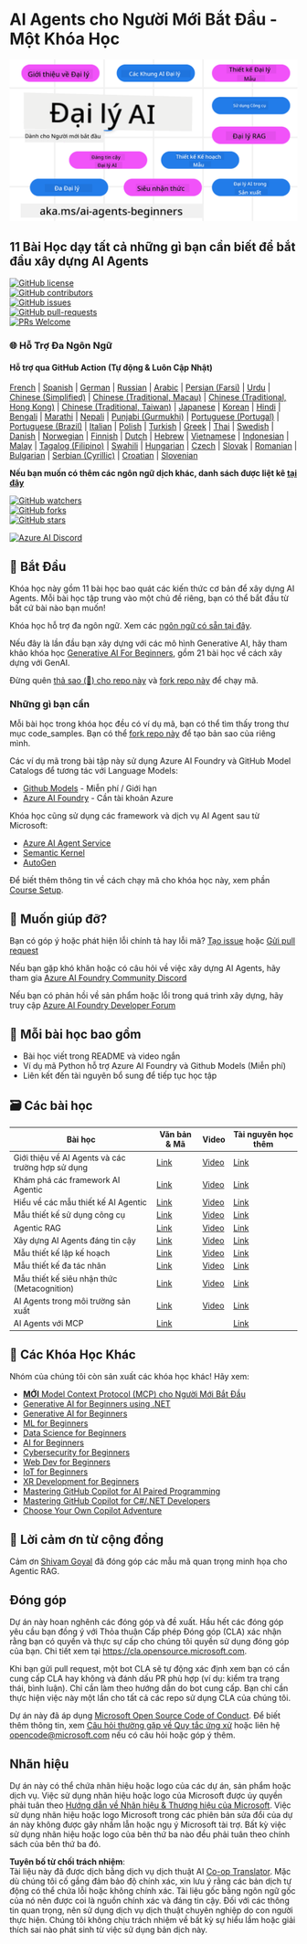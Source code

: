 <!--
CO_OP_TRANSLATOR_METADATA:
{
  "original_hash": "b06f16d6944fab788df1db7638d0edaa",
  "translation_date": "2025-07-12T08:42:23+00:00",
  "source_file": "README.md",
  "language_code": "vi"
}
-->
# AI Agents cho Người Mới Bắt Đầu - Một Khóa Học

![Generative AI For Beginners](../../translated_images/repo-thumbnail.083b24afed61b6dd27a7fc53798bebe9edf688a41031163a1fca9f61c64d63ec.vi.png)

## 11 Bài Học dạy tất cả những gì bạn cần biết để bắt đầu xây dựng AI Agents

[![GitHub license](https://img.shields.io/github/license/microsoft/ai-agents-for-beginners.svg)](https://github.com/microsoft/ai-agents-for-beginners/blob/master/LICENSE?WT.mc_id=academic-105485-koreyst)  
[![GitHub contributors](https://img.shields.io/github/contributors/microsoft/ai-agents-for-beginners.svg)](https://GitHub.com/microsoft/ai-agents-for-beginners/graphs/contributors/?WT.mc_id=academic-105485-koreyst)  
[![GitHub issues](https://img.shields.io/github/issues/microsoft/ai-agents-for-beginners.svg)](https://GitHub.com/microsoft/ai-agents-for-beginners/issues/?WT.mc_id=academic-105485-koreyst)  
[![GitHub pull-requests](https://img.shields.io/github/issues-pr/microsoft/ai-agents-for-beginners.svg)](https://GitHub.com/microsoft/ai-agents-for-beginners/pulls/?WT.mc_id=academic-105485-koreyst)  
[![PRs Welcome](https://img.shields.io/badge/PRs-welcome-brightgreen.svg?style=flat-square)](http://makeapullrequest.com?WT.mc_id=academic-105485-koreyst)

### 🌐 Hỗ Trợ Đa Ngôn Ngữ

#### Hỗ trợ qua GitHub Action (Tự động & Luôn Cập Nhật)

[French](../fr/README.md) | [Spanish](../es/README.md) | [German](../de/README.md) | [Russian](../ru/README.md) | [Arabic](../ar/README.md) | [Persian (Farsi)](../fa/README.md) | [Urdu](../ur/README.md) | [Chinese (Simplified)](../zh/README.md) | [Chinese (Traditional, Macau)](../mo/README.md) | [Chinese (Traditional, Hong Kong)](../hk/README.md) | [Chinese (Traditional, Taiwan)](../tw/README.md) | [Japanese](../ja/README.md) | [Korean](../ko/README.md) | [Hindi](../hi/README.md) | [Bengali](../bn/README.md) | [Marathi](../mr/README.md) | [Nepali](../ne/README.md) | [Punjabi (Gurmukhi)](../pa/README.md) | [Portuguese (Portugal)](../pt/README.md) | [Portuguese (Brazil)](../br/README.md) | [Italian](../it/README.md) | [Polish](../pl/README.md) | [Turkish](../tr/README.md) | [Greek](../el/README.md) | [Thai](../th/README.md) | [Swedish](../sv/README.md) | [Danish](../da/README.md) | [Norwegian](../no/README.md) | [Finnish](../fi/README.md) | [Dutch](../nl/README.md) | [Hebrew](../he/README.md) | [Vietnamese](./README.md) | [Indonesian](../id/README.md) | [Malay](../ms/README.md) | [Tagalog (Filipino)](../tl/README.md) | [Swahili](../sw/README.md) | [Hungarian](../hu/README.md) | [Czech](../cs/README.md) | [Slovak](../sk/README.md) | [Romanian](../ro/README.md) | [Bulgarian](../bg/README.md) | [Serbian (Cyrillic)](../sr/README.md) | [Croatian](../hr/README.md) | [Slovenian](../sl/README.md)

**Nếu bạn muốn có thêm các ngôn ngữ dịch khác, danh sách được liệt kê [tại đây](https://github.com/Azure/co-op-translator/blob/main/getting_started/supported-languages.md)**

[![GitHub watchers](https://img.shields.io/github/watchers/microsoft/ai-agents-for-beginners.svg?style=social&label=Watch)](https://GitHub.com/microsoft/ai-agents-for-beginners/watchers/?WT.mc_id=academic-105485-koreyst)  
[![GitHub forks](https://img.shields.io/github/forks/microsoft/ai-agents-for-beginners.svg?style=social&label=Fork)](https://GitHub.com/microsoft/ai-agents-for-beginners/network/?WT.mc_id=academic-105485-koreyst)  
[![GitHub stars](https://img.shields.io/github/stars/microsoft/ai-agents-for-beginners.svg?style=social&label=Star)](https://GitHub.com/microsoft/ai-agents-for-beginners/stargazers/?WT.mc_id=academic-105485-koreyst)

[![Azure AI Discord](https://dcbadge.limes.pink/api/server/kzRShWzttr)](https://discord.gg/kzRShWzttr)


## 🌱 Bắt Đầu

Khóa học này gồm 11 bài học bao quát các kiến thức cơ bản để xây dựng AI Agents. Mỗi bài học tập trung vào một chủ đề riêng, bạn có thể bắt đầu từ bất cứ bài nào bạn muốn!

Khóa học hỗ trợ đa ngôn ngữ. Xem các [ngôn ngữ có sẵn tại đây](../..).

Nếu đây là lần đầu bạn xây dựng với các mô hình Generative AI, hãy tham khảo khóa học [Generative AI For Beginners](https://aka.ms/genai-beginners), gồm 21 bài học về cách xây dựng với GenAI.

Đừng quên [thả sao (🌟) cho repo này](https://docs.github.com/en/get-started/exploring-projects-on-github/saving-repositories-with-stars?WT.mc_id=academic-105485-koreyst) và [fork repo này](https://github.com/microsoft/ai-agents-for-beginners/fork) để chạy mã.

### Những gì bạn cần

Mỗi bài học trong khóa học đều có ví dụ mã, bạn có thể tìm thấy trong thư mục code_samples. Bạn có thể [fork repo này](https://github.com/microsoft/ai-agents-for-beginners/fork) để tạo bản sao của riêng mình.

Các ví dụ mã trong bài tập này sử dụng Azure AI Foundry và GitHub Model Catalogs để tương tác với Language Models:

- [Github Models](https://aka.ms/ai-agents-beginners/github-models) - Miễn phí / Giới hạn  
- [Azure AI Foundry](https://aka.ms/ai-agents-beginners/ai-foundry) - Cần tài khoản Azure

Khóa học cũng sử dụng các framework và dịch vụ AI Agent sau từ Microsoft:

- [Azure AI Agent Service](https://aka.ms/ai-agents-beginners/ai-agent-service)  
- [Semantic Kernel](https://aka.ms/ai-agents-beginners/semantic-kernel)  
- [AutoGen](https://aka.ms/ai-agents/autogen)

Để biết thêm thông tin về cách chạy mã cho khóa học này, xem phần [Course Setup](./00-course-setup/README.md).

## 🙏 Muốn giúp đỡ?

Bạn có góp ý hoặc phát hiện lỗi chính tả hay lỗi mã? [Tạo issue](https://github.com/microsoft/ai-agents-for-beginners/issues?WT.mc_id=academic-105485-koreyst) hoặc [Gửi pull request](https://github.com/microsoft/ai-agents-for-beginners/pulls?WT.mc_id=academic-105485-koreyst)

Nếu bạn gặp khó khăn hoặc có câu hỏi về việc xây dựng AI Agents, hãy tham gia [Azure AI Foundry Community Discord](https://discord.gg/kzRShWzttr)

Nếu bạn có phản hồi về sản phẩm hoặc lỗi trong quá trình xây dựng, hãy truy cập [Azure AI Foundry Developer Forum](https://aka.ms/azureaifoundry/forum)

## 📂 Mỗi bài học bao gồm

- Bài học viết trong README và video ngắn  
- Ví dụ mã Python hỗ trợ Azure AI Foundry và Github Models (Miễn phí)  
- Liên kết đến tài nguyên bổ sung để tiếp tục học tập

## 🗃️ Các bài học

| **Bài học**                              | **Văn bản & Mã**                                   | **Video**                                                  | **Tài nguyên học thêm**                                                               |
|------------------------------------------|----------------------------------------------------|------------------------------------------------------------|----------------------------------------------------------------------------------------|
| Giới thiệu về AI Agents và các trường hợp sử dụng | [Link](./01-intro-to-ai-agents/README.md)          | [Video](https://youtu.be/3zgm60bXmQk?si=z8QygFvYQv-9WtO1)  | [Link](https://aka.ms/ai-agents-beginners/collection?WT.mc_id=academic-105485-koreyst) |
| Khám phá các framework AI Agentic         | [Link](./02-explore-agentic-frameworks/README.md)  | [Video](https://youtu.be/ODwF-EZo_O8?si=Vawth4hzVaHv-u0H)  | [Link](https://aka.ms/ai-agents-beginners/collection?WT.mc_id=academic-105485-koreyst) |
| Hiểu về các mẫu thiết kế AI Agentic       | [Link](./03-agentic-design-patterns/README.md)     | [Video](https://youtu.be/m9lM8qqoOEA?si=BIzHwzstTPL8o9GF)  | [Link](https://aka.ms/ai-agents-beginners/collection?WT.mc_id=academic-105485-koreyst) |
| Mẫu thiết kế sử dụng công cụ              | [Link](./04-tool-use/README.md)                    | [Video](https://youtu.be/vieRiPRx-gI?si=2z6O2Xu2cu_Jz46N)  | [Link](https://aka.ms/ai-agents-beginners/collection?WT.mc_id=academic-105485-koreyst) |
| Agentic RAG                              | [Link](./05-agentic-rag/README.md)                 | [Video](https://youtu.be/WcjAARvdL7I?si=gKPWsQpKiIlDH9A3)  | [Link](https://aka.ms/ai-agents-beginners/collection?WT.mc_id=academic-105485-koreyst) |
| Xây dựng AI Agents đáng tin cậy           | [Link](./06-building-trustworthy-agents/README.md) | [Video](https://youtu.be/iZKkMEGBCUQ?si=jZjpiMnGFOE9L8OK ) | [Link](https://aka.ms/ai-agents-beginners/collection?WT.mc_id=academic-105485-koreyst) |
| Mẫu thiết kế lập kế hoạch                  | [Link](./07-planning-design/README.md)             | [Video](https://youtu.be/kPfJ2BrBCMY?si=6SC_iv_E5-mzucnC)  | [Link](https://aka.ms/ai-agents-beginners/collection?WT.mc_id=academic-105485-koreyst) |
| Mẫu thiết kế đa tác nhân                   | [Link](./08-multi-agent/README.md)                 | [Video](https://youtu.be/V6HpE9hZEx0?si=rMgDhEu7wXo2uo6g)  | [Link](https://aka.ms/ai-agents-beginners/collection?WT.mc_id=academic-105485-koreyst) |
| Mẫu thiết kế siêu nhận thức (Metacognition) | [Link](./09-metacognition/README.md)               | [Video](https://youtu.be/His9R6gw6Ec?si=8gck6vvdSNCt6OcF)  | [Link](https://aka.ms/ai-agents-beginners/collection?WT.mc_id=academic-105485-koreyst) |
| AI Agents trong môi trường sản xuất        | [Link](./10-ai-agents-production/README.md)        | [Video](https://youtu.be/l4TP6IyJxmQ?si=31dnhexRo6yLRJDl)  | [Link](https://aka.ms/ai-agents-beginners/collection?WT.mc_id=academic-105485-koreyst) |
| AI Agents với MCP                         | [Link](./11-mcp/README.md)                         |                                                            | [Link](https://aka.ms/mcp-for-beginners)                                               |

## 🎒 Các Khóa Học Khác

Nhóm của chúng tôi còn sản xuất các khóa học khác! Hãy xem:

- [**MỚI** Model Context Protocol (MCP) cho Người Mới Bắt Đầu](https://github.com/microsoft/mcp-for-beginners?WT.mc_id=academic-105485-koreyst)
- [Generative AI for Beginners using .NET](https://github.com/microsoft/Generative-AI-for-beginners-dotnet?WT.mc_id=academic-105485-koreyst)
- [Generative AI for Beginners](https://github.com/microsoft/generative-ai-for-beginners?WT.mc_id=academic-105485-koreyst)
- [ML for Beginners](https://aka.ms/ml-beginners?WT.mc_id=academic-105485-koreyst)
- [Data Science for Beginners](https://aka.ms/datascience-beginners?WT.mc_id=academic-105485-koreyst)
- [AI for Beginners](https://aka.ms/ai-beginners?WT.mc_id=academic-105485-koreyst)
- [Cybersecurity for Beginners](https://github.com/microsoft/Security-101??WT.mc_id=academic-96948-sayoung)
- [Web Dev for Beginners](https://aka.ms/webdev-beginners?WT.mc_id=academic-105485-koreyst)
- [IoT for Beginners](https://aka.ms/iot-beginners?WT.mc_id=academic-105485-koreyst)
- [XR Development for Beginners](https://github.com/microsoft/xr-development-for-beginners?WT.mc_id=academic-105485-koreyst)
- [Mastering GitHub Copilot for AI Paired Programming](https://aka.ms/GitHubCopilotAI?WT.mc_id=academic-105485-koreyst)
- [Mastering GitHub Copilot for C#/.NET Developers](https://github.com/microsoft/mastering-github-copilot-for-dotnet-csharp-developers?WT.mc_id=academic-105485-koreyst)
- [Choose Your Own Copilot Adventure](https://github.com/microsoft/CopilotAdventures?WT.mc_id=academic-105485-koreyst)

## 🌟 Lời cảm ơn từ cộng đồng

Cảm ơn [Shivam Goyal](https://www.linkedin.com/in/shivam2003/) đã đóng góp các mẫu mã quan trọng minh họa cho Agentic RAG.

## Đóng góp

Dự án này hoan nghênh các đóng góp và đề xuất. Hầu hết các đóng góp yêu cầu bạn đồng ý với
Thỏa thuận Cấp phép Đóng góp (CLA) xác nhận rằng bạn có quyền và thực sự cấp cho chúng tôi
quyền sử dụng đóng góp của bạn. Chi tiết xem tại
<https://cla.opensource.microsoft.com>.

Khi bạn gửi pull request, một bot CLA sẽ tự động xác định xem bạn có cần cung cấp
CLA hay không và đánh dấu PR phù hợp (ví dụ: kiểm tra trạng thái, bình luận). Chỉ cần làm theo hướng dẫn
do bot cung cấp. Bạn chỉ cần thực hiện việc này một lần cho tất cả các repo sử dụng CLA của chúng tôi.

Dự án này đã áp dụng [Microsoft Open Source Code of Conduct](https://opensource.microsoft.com/codeofconduct/).
Để biết thêm thông tin, xem [Câu hỏi thường gặp về Quy tắc ứng xử](https://opensource.microsoft.com/codeofconduct/faq/) hoặc
liên hệ [opencode@microsoft.com](mailto:opencode@microsoft.com) nếu có câu hỏi hoặc góp ý thêm.

## Nhãn hiệu

Dự án này có thể chứa nhãn hiệu hoặc logo của các dự án, sản phẩm hoặc dịch vụ. Việc sử dụng nhãn hiệu hoặc logo của Microsoft được ủy quyền phải tuân theo
[Hướng dẫn về Nhãn hiệu & Thương hiệu của Microsoft](https://www.microsoft.com/legal/intellectualproperty/trademarks/usage/general).
Việc sử dụng nhãn hiệu hoặc logo Microsoft trong các phiên bản sửa đổi của dự án này không được gây nhầm lẫn hoặc ngụ ý Microsoft tài trợ.
Bất kỳ việc sử dụng nhãn hiệu hoặc logo của bên thứ ba nào đều phải tuân theo chính sách của bên thứ ba đó.

**Tuyên bố từ chối trách nhiệm**:  
Tài liệu này đã được dịch bằng dịch vụ dịch thuật AI [Co-op Translator](https://github.com/Azure/co-op-translator). Mặc dù chúng tôi cố gắng đảm bảo độ chính xác, xin lưu ý rằng các bản dịch tự động có thể chứa lỗi hoặc không chính xác. Tài liệu gốc bằng ngôn ngữ gốc của nó nên được coi là nguồn chính xác và đáng tin cậy. Đối với các thông tin quan trọng, nên sử dụng dịch vụ dịch thuật chuyên nghiệp do con người thực hiện. Chúng tôi không chịu trách nhiệm về bất kỳ sự hiểu lầm hoặc giải thích sai nào phát sinh từ việc sử dụng bản dịch này.